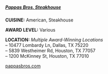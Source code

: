 <h5><a href="//pappasbros.com" target="_blank">Pappas Bros. Steakhouse</a></h5>

**CUISINE:** American, Steakhouse

**AWARD LEVEL:** Various

**LOCATION:** *Multiple Award-Winning Locations*<br>
&ndash; 10477 Lombardy Ln, Dallas, TX 75220<br>
&ndash; 5839 Westheimer Rd, Houston, TX 77057<br>
&ndash; 1200 McKinney St, Houston, TX 77010

<a href="//pappasbros.com" target="_blank">pappasbros.com</a>
